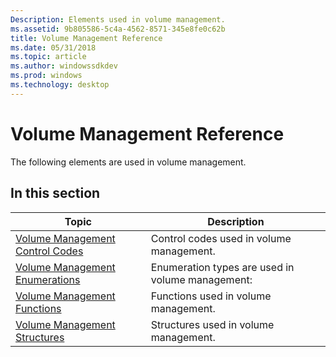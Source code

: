 ```yaml
---
Description: Elements used in volume management.
ms.assetid: 9b805586-5c4a-4562-8571-345e8fe0c62b
title: Volume Management Reference
ms.date: 05/31/2018
ms.topic: article
ms.author: windowssdkdev
ms.prod: windows
ms.technology: desktop
---
```


# Volume Management Reference

The following elements are used in volume management.

## In this section



| Topic                                                                             | Description                                                 |
|-----------------------------------------------------------------------------------|-------------------------------------------------------------|
| [Volume Management Control Codes](volume-management-control-codes.md)<br/> | Control codes used in volume management.<br/>         |
| [Volume Management Enumerations](volume-management-enumerations.md)<br/>   | Enumeration types are used in volume management:<br/> |
| [Volume Management Functions](volume-management-functions.md)<br/>         | Functions used in volume management.<br/>             |
| [Volume Management Structures](volume-management-structures.md)<br/>       | Structures used in volume management.<br/>            |



 

 

 




